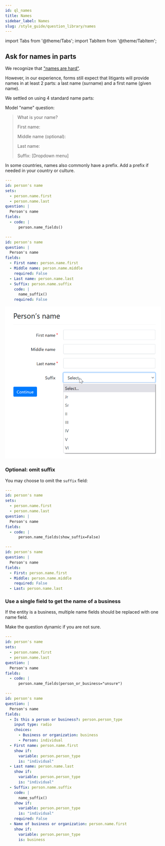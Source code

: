 ```yaml
---
id: ql_names
title: Names
sidebar_label: Names
slug: /style_guide/question_library/names
---
```


import Tabs from '@theme/Tabs';
import TabItem from '@theme/TabItem';

## Ask for names in parts

We recognize that ["names are
hard"](https://www.kalzumeus.com/2010/06/17/falsehoods-programmers-believe-about-names/).

However, in our experience, forms still expect that litigants will provide names
in at least 2 parts: a last name (surname) and a first name (given name).

We settled on using 4 standard name parts:

Model "name" question:

> What is your name?
>
> First name: 
>
> Middle name (optional): 
>
> Last name: 
>
> Suffix: [Dropdown menu]  

In some countries, names also commonly have a prefix. Add a prefix if needed in
your country or culture.

<Tabs>
  <TabItem value="Assembly Line Example" label="Assembly Line Example" default>

```yaml
---
id: person's name
sets:
  - person.name.first
  - person.name.last
question: |
  Person's name
fields:
  - code: |
      person.name_fields()
```      

  </TabItem>
  <TabItem value="Vanilla Docassemble" label="Vanilla Docassemble">

```yaml
---
id: person's name
question: |
  Person's name
fields:
  - First name: person.name.first
  - Middle name: person.name.middle
    required: False
  - Last name: person.name.last
  - Suffix: person.name.suffix
    code: |
      name_suffix()
    required: False
```

  </TabItem>
  <TabItem value="preview" label="Preview">

  ![](./assets/alindividual_name_fields.png)

  </TabItem>
</Tabs>

### Optional: omit suffix

You may choose to omit the `suffix` field:

<Tabs>
  <TabItem value="Assembly Line Example" label="Assembly Line Example" default>

```yaml
---
id: person's name
sets:
  - person.name.first
  - person.name.last
question: |
  Person's name
fields:
  - code: |
      person.name_fields(show_suffix=False)
```      

  </TabItem>
  <TabItem value="Vanilla Docassemble" label="Vanilla Docassemble">

```yaml
---
id: person's name
question: |
  Person's name
fields:
  - First: person.name.first
  - Middle: person.name.middle
    required: False
  - Last: person.name.last
```

  </TabItem>
</Tabs>

### Use a single field to get the name of a business

If the entity is a business, multiple name fields should
be replaced with one name field.

Make the question dynamic if you are not sure.

<Tabs>
  <TabItem value="Assembly Line Example" label="Assembly Line Example" default>

```yaml
---
id: person's name
sets:
  - person.name.first
  - person.name.last
question: |
  Person's name
fields:
  - code: |
      person.name_fields(person_or_business="unsure")
```      

  </TabItem>
  <TabItem value="Vanilla Docassemble" label="Vanilla Docassemble">

```yaml
---
id: person's name
question: |
  Person's name
fields:
  - Is this a person or business?: person.person_type
    input type: radio
    choices:
      - Business or organization: business
      - Person: individual
  - First name: person.name.first
    show if:
      variable: person.person_type
      is: "individual"
  - Last name: person.name.last
    show if:
      variable: person.person_type      
      is: "individual"
  - Suffix: person.name.suffix
    code: |
      name_suffix()
    show if:
      variable: person.person_type      
      is: "individual"
    required: False      
  - Name of business or organization: person.name.first
    show if:
      variable: person.person_type
      is: business
```

  </TabItem>
</Tabs>

